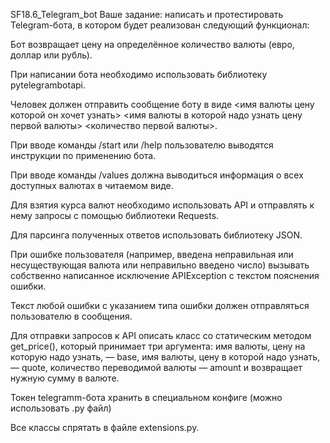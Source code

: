SF18.6_Telegram_bot
Ваше задание: написать и протестировать Telegram-бота, в котором будет реализован следующий функционал:

Бот возвращает цену на определённое количество валюты (евро, доллар или рубль).

При написании бота необходимо использовать библиотеку pytelegrambotapi.

Человек должен отправить сообщение боту в виде <имя валюты цену которой он хочет узнать> <имя валюты в которой надо узнать цену первой валюты> <количество первой валюты>.

При вводе команды /start или /help пользователю выводятся инструкции по применению бота.

При вводе команды /values должна выводиться информация о всех доступных валютах в читаемом виде.

Для взятия курса валют необходимо использовать API и отправлять к нему запросы с помощью библиотеки Requests.

Для парсинга полученных ответов использовать библиотеку JSON.

При ошибке пользователя (например, введена неправильная или несуществующая валюта или неправильно введено число) вызывать собственно написанное исключение APIException с текстом пояснения ошибки.

Текст любой ошибки с указанием типа ошибки должен отправляться пользователю в сообщения.

Для отправки запросов к API описать класс со статическим методом get_price(), который принимает три аргумента: имя валюты, цену на которую надо узнать, — base, имя валюты, цену в которой надо узнать, — quote, количество переводимой валюты — amount и возвращает нужную сумму в валюте.

Токен telegramm-бота хранить в специальном конфиге (можно использовать .py файл)

Все классы спрятать в файле extensions.py.
